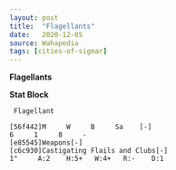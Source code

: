 ```yaml
---
layout: post
title:  "Flagellants"
date:   2020-12-05
source: Wahapedia
tags: [cities-of-sigmar]
---
```


**Flagellants**

**Stat Block**
```
 Flagellant
```

```
[56f442]M     W     B     Sa    [-]
6     1     8     -     
[e85545]Weapons[-]
[c6c930]Castigating Flails and Clubs[-]
1"     A:2    H:5+   W:4+   R:-    D:1   
```


